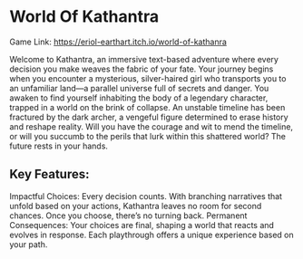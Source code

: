<h1>World Of Kathantra </h1>

Game Link: https://eriol-earthart.itch.io/world-of-kathanra


Welcome to Kathantra, an immersive text-based adventure where every decision you make weaves the fabric of your fate. Your journey begins when you encounter a mysterious, silver-haired girl who transports you to an unfamiliar land—a parallel universe full of secrets and danger. You awaken to find yourself inhabiting the body of a legendary character, trapped in a world on the brink of collapse. An unstable timeline has been fractured by the dark archer, a vengeful figure determined to erase history and reshape reality. Will you have the courage and wit to mend the timeline, or will you succumb to the perils that lurk within this shattered world? The future rests in your hands.

<h2>Key Features:</h2>

Impactful Choices: Every decision counts. With branching narratives that unfold based on your actions, Kathantra leaves no room for second chances. Once you choose, there’s no turning back.
Permanent Consequences: Your choices are final, shaping a world that reacts and evolves in response. Each playthrough offers a unique experience based on your path.
